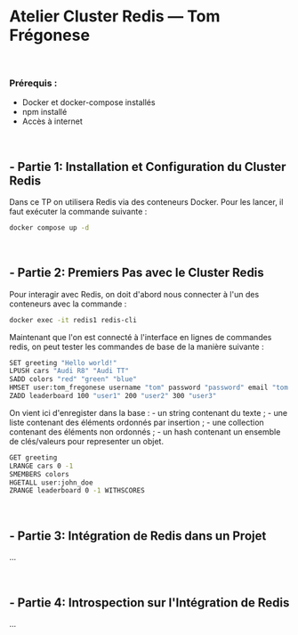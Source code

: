 # Atelier Cluster Redis — Tom Frégonese

<br>

### Prérequis :
- Docker et docker-compose installés 
- npm installé 
- Accès à internet

<br>

## - Partie 1: Installation et Configuration du Cluster Redis

Dans ce TP on utilisera Redis via des conteneurs Docker. Pour les lancer, il faut exécuter la commande suivante :

```bash 
docker compose up -d
```

<br>

## - Partie 2: Premiers Pas avec le Cluster Redis 

Pour interagir avec Redis, on doit d'abord nous connecter à l'un des conteneurs avec la commande :

```bash
docker exec -it redis1 redis-cli
```

Maintenant que l'on est connecté à l'interface en lignes de commandes redis, on peut tester les commandes de base de la manière suivante : 

```bash
SET greeting "Hello world!"
LPUSH cars "Audi R8" "Audi TT"
SADD colors "red" "green" "blue"
HMSET user:tom_fregonese username "tom" password "password" email "tom.fregonese@ynov.com"
ZADD leaderboard 100 "user1" 200 "user2" 300 "user3"
```

On vient ici d'enregister dans la base : 
    - un string contenant du texte ;
    - une liste contenant des éléments ordonnés par insertion ;
    - une collection contenant des éléments non ordonnés ;
    - un hash contenant un ensemble de clés/valeurs pour representer un objet.  

```bash
GET greeting
LRANGE cars 0 -1
SMEMBERS colors
HGETALL user:john_doe
ZRANGE leaderboard 0 -1 WITHSCORES
```

<br>

## - Partie 3: Intégration de Redis dans un Projet

... 

<br>

## - Partie 4: Introspection sur l'Intégration de Redis

... 
